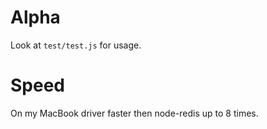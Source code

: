 Alpha
===

Look at `test/test.js` for usage.

Speed
===

On my MacBook driver faster then node-redis up to 8 times.